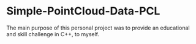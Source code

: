 # Simple-PointCloud-Data-PCL
The main purpose of this personal project was to provide an educational and skill challenge in C++, to myself.
